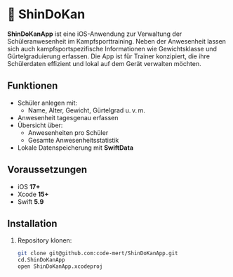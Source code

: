 # 🥋 ShinDoKan

**ShinDoKanApp** ist eine iOS-Anwendung zur Verwaltung der Schüleranwesenheit im Kampfsporttraining. Neben der Anwesenheit lassen sich auch kampfsportspezifische Informationen wie Gewichtsklasse und Gürtelgraduierung erfassen. Die App ist für Trainer konzipiert, die ihre Schülerdaten effizient und lokal auf dem Gerät verwalten möchten.


## Funktionen

- Schüler anlegen mit:
  - Name, Alter, Gewicht, Gürtelgrad u. v. m.
- Anwesenheit tagesgenau erfassen
- Übersicht über:
  - Anwesenheiten pro Schüler
  - Gesamte Anwesenheitsstatistik
- Lokale Datenspeicherung mit **SwiftData**

## Voraussetzungen

- iOS **17+**
- Xcode **15+**
- Swift **5.9**

## Installation

1. Repository klonen:
   ```bash
   git clone git@github.com:code-mert/ShinDoKanApp.git
   cd.ShinDoKanApp
   open ShinDoKanApp.xcodeproj
